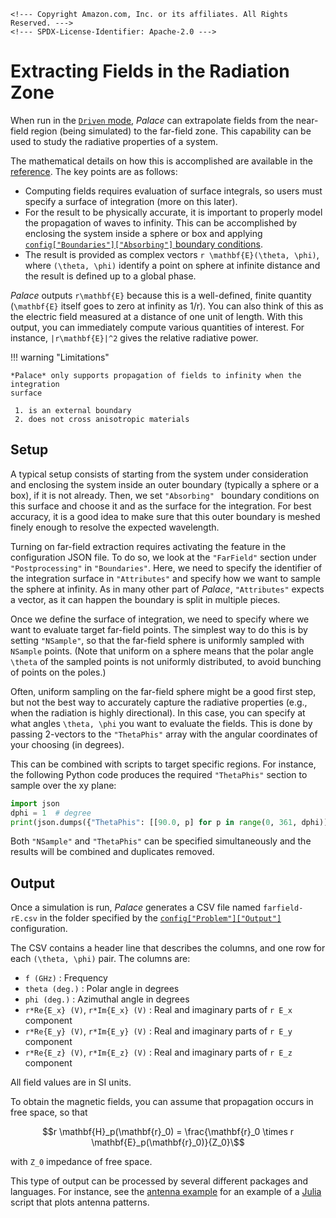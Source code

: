 ```@raw html
<!--- Copyright Amazon.com, Inc. or its affiliates. All Rights Reserved. --->
<!--- SPDX-License-Identifier: Apache-2.0 --->
```

# Extracting Fields in the Radiation Zone

When run in the [`Driven` mode](../guide/problem.md), *Palace* can extrapolate fields
from the near-field region (being simulated) to the far-field zone. This
capability can be used to study the radiative properties of a system.

The mathematical details on how this is accomplished are available in the
[reference](../reference.md#Far-field-extraction). The key points are as
follows:

  - Computing fields requires evaluation of surface integrals, so users must
    specify a surface of integration (more on this later).
  - For the result to be physically accurate, it is important to properly model
    the propagation of waves to infinity. This can be accomplished by enclosing
    the system inside a sphere or box and applying
    [`config["Boundaries"]["Absorbing"]` boundary
    conditions](../config/boundaries.md#boundaries%5B%22Absorbing%22%5D).
  - The result is provided as complex vectors ``r \mathbf{E}(\theta, \phi)``,
    where ``(\theta, \phi)`` identify a point on sphere at infinite distance and
    the result is defined up to a global phase.

*Palace* outputs ``r\mathbf{E}`` because this is a well-defined, finite quantity
(``\mathbf{E}`` itself goes to zero at infinity as 1/r). You can also think of
this as the electric field measured at a distance of one unit of length. With
this output, you can immediately compute various quantities of interest. For
instance, ``|r\mathbf{E}|^2`` gives the relative radiative power.

!!! warning "Limitations"
    
    *Palace* only supports propagation of fields to infinity when the integration
    surface
    
     1. is an external boundary
     2. does not cross anisotropic materials

## Setup

A typical setup consists of starting from the system under consideration and
enclosing the system inside an outer boundary (typically a sphere or a box), if
it is not already. Then, we set `"Absorbing" ` boundary conditions on this
surface and choose it and as the surface for the integration. For best accuracy,
it is a good idea to make sure that this outer boundary is meshed finely enough
to resolve the expected wavelength.

Turning on far-field extraction requires activating the feature in the
configuration JSON file. To do so, we look at the `"FarField"` section under
`"Postprocessing"` in `"Boundaries"`. Here, we need to specify the identifier of
the integration surface in `"Attributes"` and specify how we want to sample the
sphere at infinity. As in many other part of *Palace*, `"Attributes"` expects a
vector, as it can happen the boundary is split in multiple pieces.

Once we define the surface of integration, we need to specify where we want to
evaluate target far-field points. The simplest way to do this is by setting
`"NSample"`, so that the far-field sphere is uniformly sampled with `NSample`
points. (Note that uniform on a sphere means that the polar angle ``\theta`` of
the sampled points is not uniformly distributed, to avoid bunching of points on
the poles.)

Often, uniform sampling on the far-field sphere might be a good first step, but
not the best way to accurately capture the radiative properties (e.g., when the
radiation is highly directional). In this case, you can specify at what angles
``\theta, \phi`` you want to evaluate the fields. This is done by passing
2-vectors to the `"ThetaPhis"` array with the angular coordinates of your
choosing (in degrees).

This can be combined with scripts to target specific regions. For instance, the
following Python code produces the required `"ThetaPhis"` section to sample over
the xy plane:

```python
import json
dphi = 1  # degree
print(json.dumps({"ThetaPhis": [[90.0, p] for p in range(0, 361, dphi)]}))
```

Both `"NSample"` and `"ThetaPhis"` can be specified simultaneously and the
results will be combined and duplicates removed.

## Output

Once a simulation is run, *Palace* generates a CSV file named `farfield-rE.csv`
in the folder specified by the
[`config["Problem"]["Output"]`](../config/problem.md#config%5B%22Problem%22%5D)
configuration.

The CSV contains a header line that describes the columns, and one row for each
``(\theta, \phi)`` pair. The columns are:

  - `f (GHz)` : Frequency
  - `theta (deg.)` : Polar angle in degrees
  - `phi (deg.)` : Azimuthal angle in degrees
  - `r*Re{E_x} (V)`, `r*Im{E_x} (V)` : Real and imaginary parts of ``r E_x`` component
  - `r*Re{E_y} (V)`, `r*Im{E_y} (V)` : Real and imaginary parts of ``r E_y`` component
  - `r*Re{E_z} (V)`, `r*Im{E_z} (V)` : Real and imaginary parts of ``r E_z`` component

All field values are in SI units.

To obtain the magnetic fields, you can assume that propagation occurs in free
space, so that

```math
r \mathbf{H}_p(\mathbf{r}_0) = \frac{\mathbf{r}_0 \times r \mathbf{E}_p(\mathbf{r}_0)}{Z_0}\
```

with ``Z_0`` impedance of free space.

This type of output can be processed by several different packages and
languages. For instance, see the [antenna example](../examples/antenna.md) for
an example of a [Julia](https://julialang.org/) script that plots antenna
patterns.
